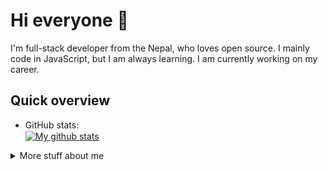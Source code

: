 # Hi everyone :wave:

I'm full-stack developer from the Nepal, who loves open source.
I mainly code in JavaScript, but I am always learning. I am currently
working on my career.

## Quick overview

- GitHub stats:  
  <a href="https://github.com/anuraghazra/github-readme-stats">
  <img align="center" src="https://github-readme-stats.anuraghazra1.vercel.app/api?username=anupshrestha11&show_icons=true&line_height=27&include_all_commits=true" alt="My github stats" />
  </a>


<details>
<summary>
  More stuff about me
</summary>

### What I do

I am working and focusing on my academic career. Currently, I am as an full-stack developer where I work with vuejs, python, php and many more things.

## My skills 📜

### Web technologies

- JavaScript
- TypeScript
- HTML, CSS
- SCSS
- Node.js
- WordPress
- PHP
- MySQL, PostgreSQL, and MongoDB

### Application Development

- JAVA
- Python 

### Productivity utilities

- VS Code
- Jira

### Languages 🌐

- English
- Nepali
- Hindi

## What I'm currently learning 📚

- Vuejs
- Laravel
- Spring Boot
- Flask
- Nuxt
- React.js
- React Native
- Flutter

## Website subdomains 🔌

My website has quite a few of them, here's a list of the public ones:

- [anup-shrestha.com.np](https://anup-shrestha.com.np)
</details>
